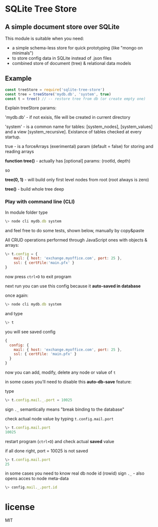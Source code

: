 # SQLite Tree Store
## A simple document store over SQLite
This module is suitable when you need:
- a simple schema-less store for quick prototyping (like "mongo on minimals")
- to store config data in SQLite instead of .json files
- combined store of document (tree) & relational data models


## Example
```js
const treeStore = require('sqlite-tree-store')
const tree = treeStore('mydb.db', 'system', true)
const t = tree() // -- restore tree from db (or create empty one)
```
Explain treeStore params:

'mydb.db' - if not exisis, file will be created in current directory

'system' - is a common name for tables: [system_nodes], [system_values] and a view [system_recursive]. Existance of tables checked at every startup.

true - is a forceArrays (exerimental) param (default = false) for storing and reading arrays 

**function tree()** - actually has [optional] params: (rootId, depth)

so

**tree(0, 1)** - will build only first level nodes from root (root always is zero)
  
**tree()** - build whole tree deep


### Play with command line (CLI)

In module folder type 
```js
\> node cli mydb.db system
```
and feel free to do some tests, shown below, manually by copy&paste

All CRUD operations performed through JavaScript ones with objects & arrays:

```js
\> t.config = { 
    mail: { host: 'exchange.myoffice.com', port: 25 }, 
    ssl: { certFile:'main.pfx' }
}
```
now press `ctrl+D` to exit program

next run you can use this config because it **auto-saved in database**

once again:
```js
\> node cli mydb.db system
```
and type 
```js
\> t
```
you will see saved config
```js
{
  config: {
    mail: { host: 'exchange.myoffice.com', port: 25 },
    ssl: { certFile: 'main.pfx' }
  }
}
```
now you can add, modify, delete any node or value of `t`

in some cases you'll need to disable this **auto-db-save** feature:

type
```js
\> t.config.mail._.port = 10025
```
sign `._`  semantically means "break binding to the database"

check actual node value by typing `t.config.mail.port`
```js
\> t.config.mail.port
10025
```
restart program (`ctrl+D`) and check actual **saved** value

if all done right, port = 10025 is not saved
```js
\> t.config.mail.port
25
```

in some cases you need to know real db node id (rowid)
sign `._`  - also opens acces to node meta-data
```js
\> config.mail._.port.id
```

# license

MIT
